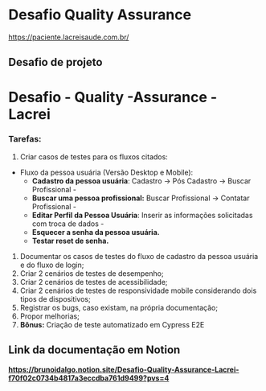 # Desafio Quality Assurance
https://paciente.lacreisaude.com.br/

## Desafio de projeto
# Desafio - Quality -Assurance - Lacrei

### Tarefas:

1. Criar casos de testes para os fluxos citados: 
- Fluxo da pessoa usuária (Versão Desktop e Mobile):
    - **Cadastro da pessoa usuária**: Cadastro → Pós Cadastro → Buscar Profissional -
    - **Buscar uma pessoa profissional:** Buscar Profissional → Contatar Profissional -
    - **Editar Perfil da Pessoa Usuária**: Inserir as informações solicitadas com troca de dados -
    - **Esquecer a senha da pessoa usuária.**
    - **Testar reset de senha.**
1. Documentar os casos de testes do fluxo de cadastro da pessoa usuária e do fluxo de login;
2. Criar 2 cenários de testes de desempenho;
3. Criar 2 cenários de testes de acessibilidade;
4. Criar 2 cenários de testes de responsividade mobile considerando dois tipos de dispositivos;
5. Registrar os bugs, caso existam, na própria documentação;
6. Propor melhorias;
7. **Bônus:** Criação de teste automatizado em Cypress E2E

## Link da documentação em Notion
**https://brunoidalgo.notion.site/Desafio-Quality-Assurance-Lacrei-f70f02c0734b4817a3eccdba761d9499?pvs=4**
